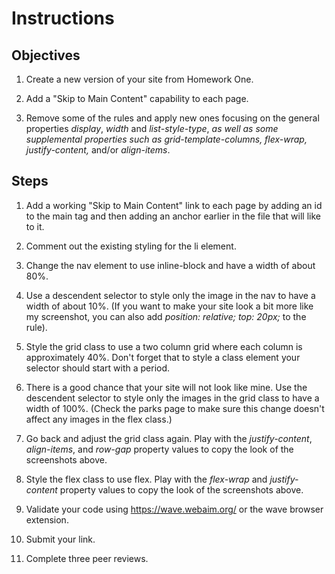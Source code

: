 # Instructions

## Objectives

1. Create a new version of your site from Homework One.

2. Add a "Skip to Main Content" capability to each page.

3. Remove some of the rules and apply new ones focusing on the general properties *display*, *width* and *list-style-type*, *as well as some supplemental properties such as grid-template-columns, flex-wrap, justify-content,* and/or *align-items*.

## Steps

1. Add a working "Skip to Main Content" link to each page by adding an id to the main tag and then adding an anchor earlier in the file that will like to it.

2. Comment out the existing styling for the li element.

3. Change the nav element to use inline-block and have a width of about 80%.

4. Use a descendent selector to style only the image in the nav to have a width of about 10%. (If you want to make your site look a bit more like my screenshot, you can also add *position: relative;  top: 20px;* to the rule).

5. Style the grid class to use a two column grid where each column is approximately 40%.  Don't forget that to style a class element your selector should start with a period.

6. There is a good chance that your site will not look like mine. Use the descendent selector to style only the images in the grid class to have a width of 100%. (Check the parks page to make sure this change doesn't affect any images in the flex class.) 

7. Go back and adjust the grid class again. Play with the *justify-content*, *align-items*, and *row-gap* property values to copy the look of the screenshots above.

8. Style the flex class to use flex. Play with the *flex-wrap* and *justify-content* property values to copy the look of the screenshots above.

9. Validate your code using https://wave.webaim.org/ or the wave browser extension.

10. Submit your link.

11. Complete three peer reviews.

